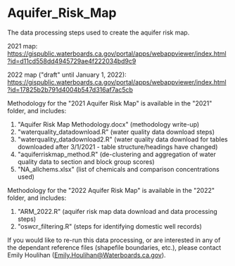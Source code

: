 # Aquifer_Risk_Map
The data processing steps used to create the aquifer risk map.

2021 map: https://gispublic.waterboards.ca.gov/portal/apps/webappviewer/index.html?id=d11cd558dd4945729ae4f222034bd9c9

2022 map ("draft" until January 1, 2022): https://gispublic.waterboards.ca.gov/portal/apps/webappviewer/index.html?id=17825b2b791d4004b547d316af7ac5cb

Methodology for the "2021 Aquifer Risk Map" is available in the "2021" folder, and includes:
1. "Aquifer Risk Map Methodology.docx" (methodology write-up)
2. "waterquality_datadownload.R" (water quality data download steps)
3. "waterquality_datadownload2.R" (water quality data download for tables downloaded after 3/1/2021 - table structure/headings have changed)
4. "aquiferriskmap_method.R" (de-clustering and aggregation of water quality data to section and block group scores)
5. "NA_allchems.xlsx" (list of chemicals and comparison concentrations used)

Methodology for the "2022 Aquifer Risk Map" is available in the "2022" folder, and includes:
1. "ARM_2022.R" (aquifer risk map data download and data processing steps)
3. "oswcr_filtering.R" (steps for identifying domestic well records)

If you would like to re-run this data processing, or are interested in any of the dependant reference files
(shapefile boundaries, etc.), please contact Emily Houlihan (Emily.Houlihan@Waterboards.ca.gov).
